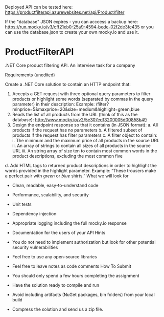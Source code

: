 
Deployed API can be tested here: https://productfilterapi.azurewebsites.net/api/Product/filter


If the "database" JSON expires - you can acccess a backup here:
https://run.mocky.io/v3/cff21eb0-25a9-4594-bede-02f2de3fc435
or you can use the database.json to create your own mocky.io and use it.


# ProductFilterAPI
.NET Core product filtering API. An interview task for a company

Requirements (unedited)

Create a .NET Core solution to contain an HTTP endpoint that:
1. Accepts a GET request with three optional query parameters to filter products or
highlight some words (separated by commas in the query parameter) in their description:
Example:
/filter?minprice=5&maxprice=20&size=medium&highlight=green,blue
2. Reads the list of all products from the URL (think of this as the database):
http://www.mocky.io/v2/5e307edf3200005d00858b49
3. Design the endpoint response so that it contains (in JSON format):
a. All products if the request has no parameters
b. A filtered subset of products if the request has filter parameters
c. A filter object to contain:
i. The minimum and the maximum price of all products in the source URL
ii. An array of strings to contain all sizes of all products in the source URL
iii. An string array of size ten to contain most common words in the product
descriptions, excluding the most common five

d. Add HTML tags to returned product descriptions in order to highlight the words
provided in the highlight parameter.
Example: “These trousers make a perfect pair with <em>green</em> or
<em>blue</em> shirts.”
What we will look for
- Clean, readable, easy-to-understand code
- Performance, scalability, and security
- Unit tests
- Dependency injection
- Appropriate logging including the full mocky.io response
- Documentation for the users of your API
Hints
- You do not need to implement authorization but look for other potential security
vulnerabilities
- Feel free to use any open-source libraries
- Feel free to leave notes as code comments
How To Submit
- You should only spend a few hours completing the assignment

- Have the solution ready to compile and run
- Avoid including artifacts (NuGet packages, bin folders) from your local build
- Compress the solution and send us a zip file.
